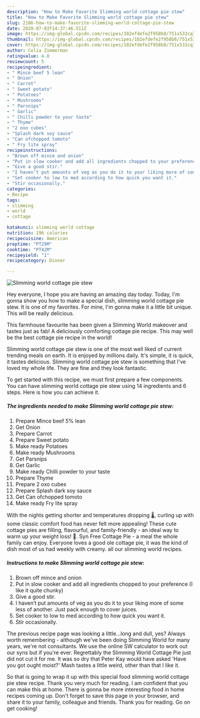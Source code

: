 ```yaml
---
description: "How to Make Favorite Slimming world cottage pie stew"
title: "How to Make Favorite Slimming world cottage pie stew"
slug: 2186-how-to-make-favorite-slimming-world-cottage-pie-stew
date: 2020-07-03T14:37:46.511Z
image: https://img-global.cpcdn.com/recipes/102efdefe2f958b8/751x532cq70/slimming-world-cottage-pie-stew-recipe-main-photo.jpg
thumbnail: https://img-global.cpcdn.com/recipes/102efdefe2f958b8/751x532cq70/slimming-world-cottage-pie-stew-recipe-main-photo.jpg
cover: https://img-global.cpcdn.com/recipes/102efdefe2f958b8/751x532cq70/slimming-world-cottage-pie-stew-recipe-main-photo.jpg
author: Celia Zimmerman
ratingvalue: 4.8
reviewcount: 5
recipeingredient:
- " Mince beef 5 lean"
- " Onion"
- " Carrot"
- " Sweet potato"
- " Potatoes"
- " Mushrooms"
- " Parsnips"
- " Garlic"
- " Chilli powder to your taste"
- " Thyme"
- "2 oxo cubes"
- "Splash dark soy sauce"
- "Can ofchopped tomoto"
- " Fry lite spray"
recipeinstructions:
- "Brown off mince and onion"
- "Put in slow cooker and add all ingredients chopped to your preference (I like it quite chunky)"
- "Give a good stir."
- "I haven’t put amounts of veg as you do it to your liking more of some less of another. Just pack enough to cover juices."
- "Set cooker to low to med according to how quick you want it."
- "Stir occasionally."
categories:
- Recipe
tags:
- slimming
- world
- cottage

katakunci: slimming world cottage 
nutrition: 196 calories
recipecuisine: American
preptime: "PT29M"
cooktime: "PT42M"
recipeyield: "1"
recipecategory: Dinner

---
```



![Slimming world cottage pie stew](https://img-global.cpcdn.com/recipes/102efdefe2f958b8/751x532cq70/slimming-world-cottage-pie-stew-recipe-main-photo.jpg)

Hey everyone, I hope you are having an amazing day today. Today, I'm gonna show you how to make a special dish, slimming world cottage pie stew. It is one of my favorites. For mine, I'm gonna make it a little bit unique. This will be really delicious.

This farmhouse favourite has been given a Slimming World makeover and tastes just as fab! A deliciously comforting cottage pie recipe. This may well be the best cottage pie recipe in the world!

Slimming world cottage pie stew is one of the most well liked of current trending meals on earth. It is enjoyed by millions daily. It's simple, it is quick, it tastes delicious. Slimming world cottage pie stew is something that I've loved my whole life. They are fine and they look fantastic.


To get started with this recipe, we must first prepare a few components. You can have slimming world cottage pie stew using 14 ingredients and 6 steps. Here is how you can achieve it.

<!--inarticleads1-->

##### The ingredients needed to make Slimming world cottage pie stew:

1. Prepare  Mince beef 5% lean
1. Get  Onion
1. Prepare  Carrot
1. Prepare  Sweet potato
1. Make ready  Potatoes
1. Make ready  Mushrooms
1. Get  Parsnips
1. Get  Garlic
1. Make ready  Chilli powder to your taste
1. Prepare  Thyme
1. Prepare 2 oxo cubes
1. Prepare Splash dark soy sauce
1. Get Can ofchopped tomoto
1. Make ready  Fry lite spray


With the nights getting shorter and temperatures dropping 🌡, curling up with some classic comfort food has never felt more appealing! These cute cottage pies are filling, flavourful, and family-friendly - an ideal way to warm up your weight loss! 🥧. Syn Free Cottage Pie - a meal the whole family can enjoy. Everyone loves a good ole cottage pie, it was the kind of dish most of us had weekly with creamy. all our slimming world recipes. 

<!--inarticleads2-->

##### Instructions to make Slimming world cottage pie stew:

1. Brown off mince and onion
1. Put in slow cooker and add all ingredients chopped to your preference (I like it quite chunky)
1. Give a good stir.
1. I haven’t put amounts of veg as you do it to your liking more of some less of another. Just pack enough to cover juices.
1. Set cooker to low to med according to how quick you want it.
1. Stir occasionally.


The previous recipe page was looking a little…long and dull, yes? Always worth remembering - although we&#39;ve been doing Slimming World for many years, we&#39;re not consultants. We use the online SW calculator to work out our syns but if you&#39;re ever. Regrettably the Slimming World Cottage Pie just did not cut it for me. It was so dry that Peter Kay would have asked &#39;Have you got ought moist?&#39; Mash tastes a little weird, other than that I like it. 

So that is going to wrap it up with this special food slimming world cottage pie stew recipe. Thank you very much for reading. I am confident that you can make this at home. There is gonna be more interesting food in home recipes coming up. Don't forget to save this page in your browser, and share it to your family, colleague and friends. Thank you for reading. Go on get cooking!
